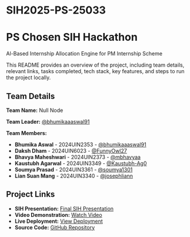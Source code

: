 # SIH2025-PS-25033

# PS Chosen SIH Hackathon
Al-Based Internship Allocation Engine for PM Internship Scheme

This README provides an overview of the project, including team details, relevant links, tasks completed, tech stack, key features, and steps to run the project locally.

## Team Details

**Team Name:** Null Node

**Team Leader:** [@bhumikaaaswal91](https://github.com/bhumikaaaswal91)

**Team Members:**

- **Bhumika Aswal** - 2024UIN2353 - [@bhumikaaaswal91](https://github.com/bhumikaaaswal91)
- **Daksh Dham** - 2024UIN6023 - [@FunnyOwl27](https://github.com/FunnyOwl27)
- **Bhavya Maheshwari** - 2024UIN2373 - [@mbhavyaa](https://github.com/mbhavyaa)
- **Kaustubh Agarwal** - 2024UIN3349 - [@Kaustubh-Ag0](https://github.com/Kaustubh-Ag0)
- **Soumya Prasad** - 2024UIN3361 - [@soumya1301](https://github.com/soumya1301)
- **Lian Suan Mang** - 2024UIN3340 - [@josephliann](https://github.com/josephliann)

## Project Links

- **SIH Presentation:** [Final SIH Presentation](https://github.com/sihnsut2025-hash/SIH2025-PS-25033/blob/main/TeamID100638-PPT.pdf)
- **Video Demonstration:** [Watch Video](https://youtu.be/EVhAsE9wliE)
- **Live Deployment:** [View Deployment](https://avsarx.pythonanywhere.com)
- **Source Code:** [GitHub Repository](https://github.com/sihnsut2025-hash/SIH2025-PS-25033/tree/main/source%20code)

